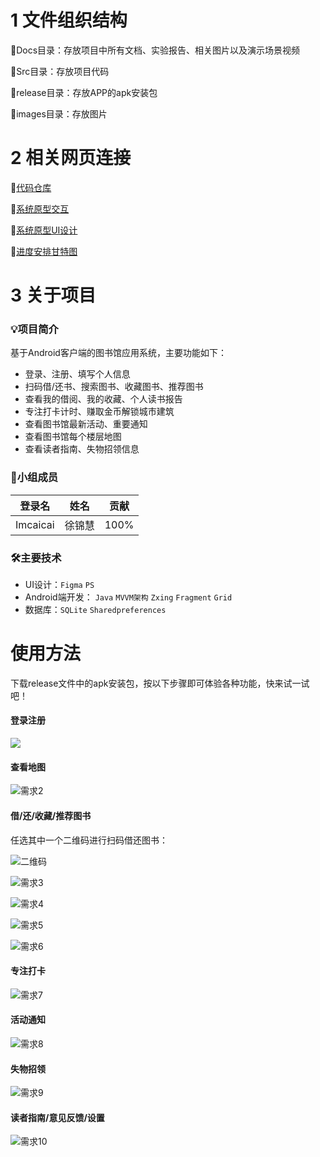 #  1 文件组织结构
📌Docs目录：存放项目中所有文档、实验报告、相关图片以及演示场景视频

📌Src目录：存放项目代码

📌release目录：存放APP的apk安装包

📌images目录：存放图片

# 2 相关网页连接
🔗[代码仓库](https://gitee.com/imcaicai/library)

🔗[系统原型交互](https://www.figma.com/proto/CGypQMhJVQD08ZIIsiDeGe/%E5%9B%BE%E4%B9%A6%E9%A6%86%E7%B3%BB%E7%BB%9F?node-id=11%3A902&scaling=scale-down&starting-point-node-id=41%3A1813)

🔗[系统原型UI设计](https://www.figma.com/file/CGypQMhJVQD08ZIIsiDeGe/%E5%9B%BE%E4%B9%A6%E9%A6%86%E7%B3%BB%E7%BB%9F?node-id=0%3A1)

🔗[进度安排甘特图](https://gantt.mindsup.cn/share/V9TE66cKp)

# 3 关于项目
### 💡项目简介
基于Android客户端的图书馆应用系统，主要功能如下：

- 登录、注册、填写个人信息
- 扫码借/还书、搜索图书、收藏图书、推荐图书
- 查看我的借阅、我的收藏、个人读书报告
- 专注打卡计时、赚取金币解锁城市建筑
- 查看图书馆最新活动、重要通知
- 查看图书馆每个楼层地图
- 查看读者指南、失物招领信息

### 👩小组成员
| 登录名   | 姓名   | 贡献 |
| -------- | ------ | ---- |
| Imcaicai | 徐锦慧 | 100% |

### 🛠主要技术
- UI设计：`Figma`  `PS`
- Android端开发： `Java`  `MVVM架构`  `Zxing`  `Fragment`  `Grid`
- 数据库：`SQLite`  `Sharedpreferences`

# 使用方法

下载release文件中的apk安装包，按以下步骤即可体验各种功能，快来试一试吧！

#### 登录注册

![](./images/需求1.png)



#### 查看地图

![需求2](./images/需求2.png)



#### 借/还/收藏/推荐图书

任选其中一个二维码进行扫码借还图书：

![二维码](./images/二维码.png)

![需求3](./images/需求3.png)

![需求4](./images/需求4.png)

![需求5](./images/需求5.png)

![需求6](./images/需求6.png)



#### 专注打卡

![需求7](./images/需求7.png)



#### 活动通知

![需求8](./images/需求8.png)



#### 失物招领

![需求9](./images/需求9.png)



#### 读者指南/意见反馈/设置

![需求10](./images/需求10.png)

